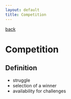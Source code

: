 ```yaml
---
layout: default
title: Competition
---
```

[back](./)

# Competition

## Definition

- struggle 
- selection of a winner
- availability for challenges